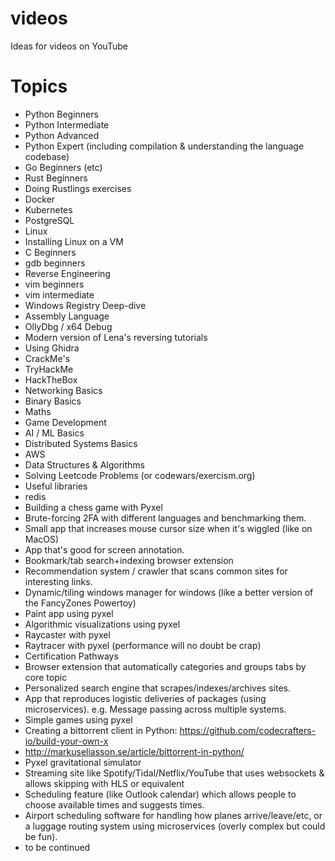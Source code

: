 # videos
Ideas for videos on YouTube


# Topics

* Python Beginners
* Python Intermediate
* Python Advanced
* Python Expert (including compilation & understanding the language codebase)
* Go Beginners (etc)
* Rust Beginners
* Doing Rustlings exercises
* Docker
* Kubernetes
* PostgreSQL
* Linux
* Installing Linux on a VM
* C Beginners
* gdb beginners
* Reverse Engineering
* vim beginners
* vim intermediate
* Windows Registry Deep-dive
* Assembly Language
* OllyDbg / x64 Debug
* Modern version of Lena's reversing tutorials
* Using Ghidra
* CrackMe's
* TryHackMe
* HackTheBox
* Networking Basics
* Binary Basics
* Maths
* Game Development
* AI / ML Basics
* Distributed Systems Basics
* AWS
* Data Structures & Algorithms
* Solving Leetcode Problems (or codewars/exercism.org)
* Useful libraries
* redis
* Building a chess game with Pyxel
* Brute-forcing 2FA with different languages and benchmarking them.
* Small app that increases mouse cursor size when it's wiggled (like on MacOS)
* App that's good for screen annotation.
* Bookmark/tab search+indexing browser extension
* Recommendation system / crawler that scans common sites for interesting links.
* Dynamic/tiling windows manager for windows (like a better version of the FancyZones Powertoy)
* Paint app using pyxel
* Algorithmic visualizations using pyxel
* Raycaster with pyxel
* Raytracer with pyxel (performance will no doubt be crap)
* Certification Pathways
* Browser extension that automatically categories and groups tabs by core topic
* Personalized search engine that scrapes/indexes/archives sites.
* App that reproduces logistic deliveries of packages (using microservices). e.g. Message passing across multiple systems.
* Simple games using pyxel
* Creating a bittorrent client in Python: https://github.com/codecrafters-io/build-your-own-x
* http://markuseliasson.se/article/bittorrent-in-python/
* Pyxel gravitational simulator
* Streaming site like Spotify/Tidal/Netflix/YouTube that uses websockets & allows skipping with HLS or equivalent
* Scheduling feature (like Outlook calendar) which allows people to choose available times and suggests times.
* Airport scheduling software for handling how planes arrive/leave/etc, or a luggage routing system using microservices (overly complex but could be fun).
* to be continued
